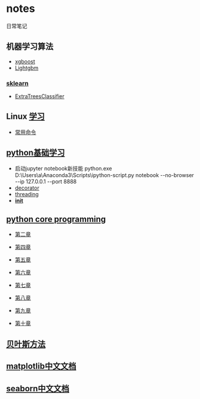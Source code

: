 # notes
日常笔记

## 机器学习算法

* [xgboost][1]
* [Lightgbm][2]
### [sklearn][3]

* [ExtraTreesClassifier][4] 

## Linux [学习][5]

* [常用命令][6]

## [python基础学习](https://github.com/c-dafan/notes/tree/master/python)
* 启动jupyter notebook新技能 python.exe D:\Users\a\Anaconda3\Scripts\ipython-script.py notebook --no-browser --ip 127.0.0.1 --port 8888
* [decorator](https://github.com/c-dafan/notes/tree/master/python/decorator)
* [threading](https://github.com/c-dafan/notes/tree/master/python/threading)
* [__init__](https://github.com/c-dafan/notes/tree/master/python/__init__)


## [python core programming](https://github.com/c-dafan/notes/tree/master/python%20core%20programming)

* [第二章](https://github.com/c-dafan/notes/tree/master/python%20core%20programming/chapter%202)

* [第四章](https://github.com/c-dafan/notes/tree/master/python%20core%20programming/chapter%204)

* [第五章](https://github.com/c-dafan/notes/tree/master/python%20core%20programming/chapter%205)

* [第六章](https://github.com/c-dafan/notes/tree/master/python%20core%20programming/chapter%206)

* [第七章](https://github.com/c-dafan/notes/tree/master/python%20core%20programming/chapter%207)

* [第八章](https://github.com/c-dafan/notes/tree/master/python%20core%20programming/chapter%208)

* [第九章](https://github.com/c-dafan/notes/tree/master/python%20core%20programming/chapter%209)

* [第十章](https://github.com/c-dafan/notes/tree/master/python%20core%20programming/chapter%2010)

## [贝叶斯方法](https://github.com/c-dafan/notes/tree/master/Bayesian-Methods-for-Hackers-master)

## [matplotlib中文文档](https://github.com/c-dafan/notes/tree/master/matplotlib)

## [seaborn中文文档](https://www.zhihu.com/people/whyhowdata/posts)


[1]: https://github.com/c-dafan/notes/blob/master/xgboost
[2]: https://github.com/c-dafan/notes/tree/master/Lightgbm
[3]: https://github.com/c-dafan/notes/tree/master/sklearn%20notes
[4]: https://github.com/c-dafan/notes/tree/master/sklearn%20notes/ExtraTreesClassifier
[5]: https://github.com/c-dafan/notes/tree/master/Linux
[6]: https://github.com/c-dafan/notes/tree/master/Linux/linux.txt
